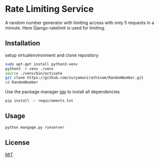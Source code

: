# Rate Limiting Service
A random number generator with limiting access with only 5 requests in a miniute.
Here Django-ratelimit is used for limiting.

## Installation

setup virtualenvironment and clone repository

```bash
sudo apt-get install python3-venv
python3 -m venv ./venv
source ./venv/bin/activate
git clone https://github.com/suryamunirathinam/RandomNumber.git
cd RandomNumber
````

Use the package manager [pip](https://pip.pypa.io/en/stable/) to install all dependencies

```bash
pip install -r requirements.txt
```

## Usage

```python
python mangage.py runserver
```


## License
[MIT](https://choosealicense.com/licenses/mit/)
